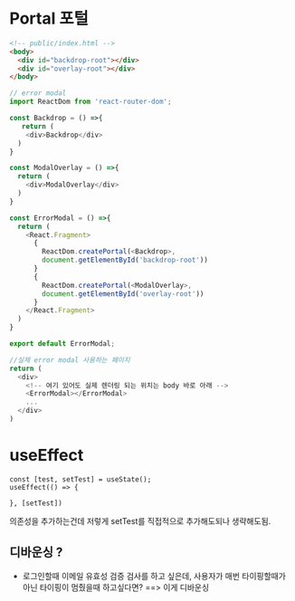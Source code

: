 # Portal 포털

```html
<!-- public/index.html -->
<body>
  <div id="backdrop-root"></div>
  <div id="overlay-root"></div>
</body>
```

```js 
// error modal
import ReactDom from 'react-router-dom';

const Backdrop = () =>{
   return (
    <div>Backdrop</div>
  )
}

const ModalOverlay = () =>{
  return (
    <div>ModalOverlay</div>
  )
}

const ErrorModal = () =>{
  return (
    <React.Fragment>
      {
        ReactDom.createPortal(<Backdrop>, 
        document.getElementById('backdrop-root'))
      }
      {
        ReactDom.createPortal(<ModalOverlay>, 
        document.getElementById('overlay-root'))
      }
    </React.Fragment>
  )
}

export default ErrorModal;
```

```js
//실제 error modal 사용하는 페이지
return (
  <div>
    <!-- 여기 있어도 실제 렌더링 되는 위치는 body 바로 아래 -->
    <ErrorModal></ErrorModal>
    ...
  </div>
)
```


# useEffect
```
const [test, setTest] = useState();
useEffect(() => {

}, [setTest])
```
의존성을 추가하는건데 저렇게 setTest를 직접적으로 추가해도되나 생략해도됨.
 

## 디바운싱 ?
- 로그인할때 이메일 유효성 검증 검사를 하고 싶은데,
사용자가 매번 타이핑할때가 아닌 타이핑이 멈췄을때 하고싶다면? 
==> 이게 디바운싱
